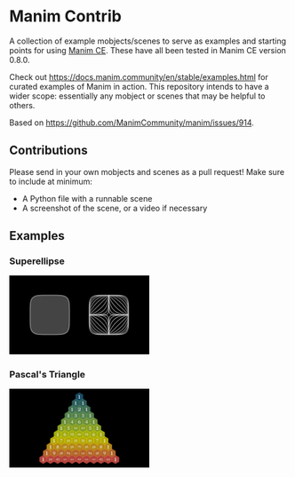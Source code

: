 # Manim Contrib

A collection of example mobjects/scenes to serve as examples and starting points for using [Manim CE](https://www.manim.community/). These have all been tested in Manim CE version 0.8.0.

Check out https://docs.manim.community/en/stable/examples.html for curated examples of Manim in action. This repository intends to have a wider scope: essentially any mobject or scenes that may be helpful to others.

Based on https://github.com/ManimCommunity/manim/issues/914.

## Contributions

Please send in your own mobjects and scenes as a pull request! Make sure to include at minimum:

- A Python file with a runnable scene
- A screenshot of the scene, or a video if necessary

## Examples

### Superellipse

<img src="superellipse/SuperellipseScene.png" width="50%">

### Pascal's Triangle

<img src="pascalTriangle/PascalTriangle_1.png" width="50%">
